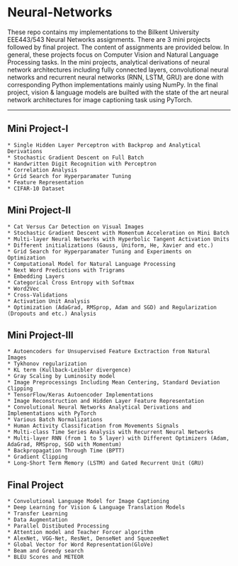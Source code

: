 # Neural-Networks

These repo contains my implementations to the Bilkent University EEE443/543 Neural Networks assignments. There are 3 mini projects followed by final project. The content of assignments are provided below. In general, these projects focus on Computer Vision and Natural Language Processing tasks. In the mini projects, analytical derivations of neural network architectures including fully connected layers, convolutional neural networks and recurrent neural networks (RNN, LSTM, GRU) are done with corresponding Python implementations mainly using NumPy. In the final project, vision & language models are builted with the state of the art neural network architectures for image captioning task using PyTorch.
- - - -

 ## Mini Project-I
    * Single Hidden Layer Perceptron with Backprop and Analytical Derivations
    * Stochastic Gradient Descent on Full Batch
    * Handwritten Digit Recognition with Perceptron
    * Correlation Analysis
    * Grid Search for Hyperparamater Tuning
    * Feature Representation
    * CIFAR-10 Dataset 
    
 ## Mini Project-II
    * Cat Versus Car Detection on Visual Images
    * Stochastic Gradient Descent with Momentum Acceleration on Mini Batch
    * Multi-layer Neural Networks with Hyperbolic Tangent Activation Units
    * Different initializations (Gauss, Uniform, He, Xavier and etc.)
    * Grid Search for Hyperparamater Tuning and Experiments on Optimization
    * Computational Model for Natural Language Processing
    * Next Word Predictions with Trigrams
    * Embedding Layers
    * Categorical Cross Entropy with Softmax
    * Word2Vec
    * Cross-Validations
    * Activation Unit Analysis
    * Optimization (AdaGrad, RMSprop, Adam and SGD) and Regularization (Dropouts and etc.) Analysis
 
 ## Mini Project-III
    * Autoencoders for Unsupervised Feature Exctraction from Natural Images
    * Tykhonov regularization
    * KL term (Kullback-Leibler divergence)
    * Gray Scaling by Luminosity model
    * Image Preprocessings Including Mean Centering, Standard Deviation Clipping
    * TensorFlow/Keras Autoencoder Implementations
    * Image Reconstruction and Hidden Layer Feature Representation
    * Convolutional Neural Networks Analytical Derivations and Implementations with PyTorch 
    * Various Batch Normalizations
    * Human Activity Classification from Movements Signals
    * Multi-class Time Series Analysis with Recurrent Neural Networks
    * Multi-layer RNN (from 1 to 5 layer) with Different Optimizers (Adam, AdaGrad, RMSprop, SGD with Momentum)
    * Backpropagation Through Time (BPTT)
    * Gradient Clipping
    * Long-Short Term Memory (LSTM) and Gated Recurrent Unit (GRU)
    
 ## Final Project
    * Convolutional Language Model for Image Captioning
    * Deep Learning for Vision & Language Translation Models
    * Transfer Learning
    * Data Augmentation
    * Parallel Distibuted Processing
    * Attention model and Teacher Forcer algorithm
    * AlexNet, VGG-Net, ResNet, DenseNet and SquezeeNet
    * Global Vector for Word Representation(GloVe) 
    * Beam and Greedy search
    * BLEU Scores and METEOR
    
